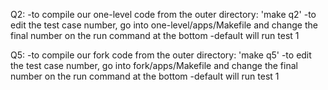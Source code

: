 Q2:
-to compile our one-level code from the outer directory: 'make q2'
-to edit the test case number, go into one-level/apps/Makefile and change the final number on the run command at the bottom
-default will run test 1

Q5:
-to compile our fork code from the outer directory: 'make q5'
-to edit the test case number, go into fork/apps/Makefile and change the final number on the run command at the bottom
-default will run test 1
